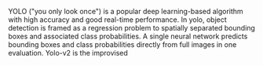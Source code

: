 YOLO ("you only look once") is a popular deep learning-based algorithm with high accuracy and good real-time performance. In yolo, object detection is framed as a regression problem to spatially separated bounding boxes and associated class probabilities. A single neural network predicts bounding boxes and class probabilities directly from full images in one evaluation. Yolo-v2 is the improvised 
